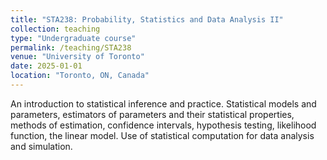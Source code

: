 ```yaml
---
title: "STA238: Probability, Statistics and Data Analysis II"
collection: teaching
type: "Undergraduate course"
permalink: /teaching/STA238
venue: "University of Toronto"
date: 2025-01-01
location: "Toronto, ON, Canada"
---
```


An introduction to statistical inference and practice. Statistical models and parameters, estimators of parameters and their statistical properties, methods of estimation, confidence intervals, hypothesis testing, likelihood function, the linear model. Use of statistical computation for data analysis and simulation.
